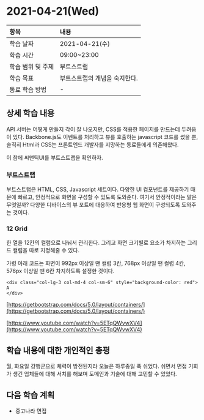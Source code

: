 # 2021-04-21\(Wed\)

| 항목 | 내용 |
| :--- | :--- |
| 학습 날짜 | 2021-04-21\(수\) |
| 학습 시간 | 09:00~23:00 |
| 학습 범위 및 주제 | 부트스트랩 |
| 학습 목표 | 부트스트랩의 개념을 숙지한다. |
| 동료 학습 방법 | - |

## 상세 학습 내용

API 서버는 어떻게 만들지 각이 잘 나오지만, CSS를 적용한 페이지를 만드는데 두려움이 있다. Backbone.js도 이벤트를 처리하고 뷰를 호출하는 javascript 코드를 썼을 뿐, 솔직히 Html과 CSS는 프론트엔드 개발자를 지망하는 동료들에게 의존해왔다.

이 참에 씨맨틱UI를 부트스트랩을 확인하자.

### 부트스트랩

부트스트랩은 HTML, CSS, Javascript 세트이다. 다양한 UI 컴포넌트를 제공하기 때문에 빠르고, 안정적으로 화면을 구성할 수 있도록 도와준다. 여기서 안정적이라는 말은 무엇일까? 다양한 디바이스의 뷰 포트에 대응하여 반응형 웹 화면이 구성되도록 도와주는 것이다.

### 12 Grid

한 열을 12칸의 컬럼으로 나눠서 관리한다. 그리고 화면 크기별로 요소가 차지하는 그리드 컬럼을 따로 지정해줄 수 있다.

가령 아래 코드는 화면이 992px 이상일 땐 컬럼 3칸, 768px 이상일 땐 컬럼 4칸, 576px 이상일 땐 6칸 차지하도록 설정한 것이다.

```text
<div class="col-lg-3 col-md-4 col-sm-6" style="background-color: red">
A
</div>
```

[https://getbootstrap.com/docs/5.0/layout/containers/](https://getbootstrap.com/docs/5.0/layout/containers/)

[https://www.youtube.com/watch?v=5ETqQWvwXV4](https://www.youtube.com/watch?v=5ETqQWvwXV4)

## 학습 내용에 대한 개인적인 총평

월, 화요일 강행군으로 체력이 방전된지라 오늘은 하루종일 푹 쉬었다. 쉬면서 면접 기회가 생긴 업체들에 대해 서치를 해보며 도메인과 기술에 대해 고민할 수 있었다.

## 다음 학습 계획

* 중고나라 면접

